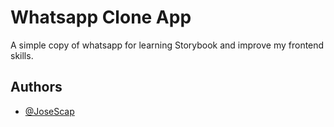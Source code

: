 # Whatsapp Clone App

A simple copy of whatsapp for learning Storybook and improve my frontend skills.


## Authors

- [@JoseScap](https://www.github.com/JoseScap)
